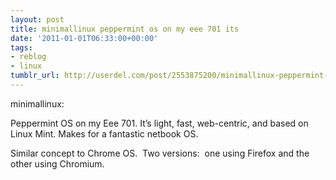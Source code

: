 ```yaml
---
layout: post
title: minimallinux peppermint os on my eee 701 its
date: '2011-01-01T06:33:00+00:00'
tags:
- reblog
- linux
tumblr_url: http://userdel.com/post/2553875200/minimallinux-peppermint-os-on-my-eee-701-its
---
```

minimallinux:

Peppermint OS on my Eee 701. It’s light, fast, web-centric, and based on Linux Mint. Makes for a fantastic netbook OS.

Similar concept to Chrome OS.  Two versions:  one using Firefox and the other using Chromium.
